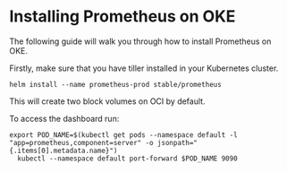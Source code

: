 # Installing Prometheus on OKE

The following guide will walk you through how to install Prometheus on OKE.

Firstly, make sure that you have tiller installed in your Kubernetes cluster.

```
helm install --name prometheus-prod stable/prometheus
```

This will create two block volumes on OCI by default. 

To access the dashboard run:

```
export POD_NAME=$(kubectl get pods --namespace default -l "app=prometheus,component=server" -o jsonpath="{.items[0].metadata.name}")
  kubectl --namespace default port-forward $POD_NAME 9090
```
